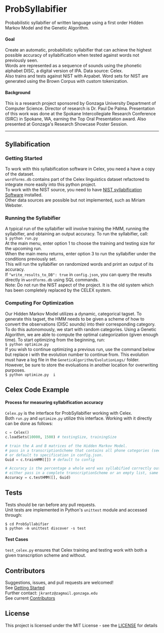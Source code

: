 # ProbSyllabifier
Probabilistic syllabifier of written language using a first order Hidden Markov Model and the Genetic Algorithm.  
#### Goal  
Create an automatic, probabilistic syllabifier that can achieve the highest possible accuracy of syllabification when tested against words not previously seen.  
Words are represented as a sequence of sounds using the phonetic alphabet DISC, a digital version of IPA. Data source: Celex.  
Also trains and tests against NIST with Arpabet. Word sets for NIST are generated using the Brown Corpus with custom tokenization.  
#### Background  
This is a research project sponsored by Gonzaga University Department of Computer Science. Director of research is Dr. Paul De Palma. Presentation of this work was done at the Spokane Intercollegiate Research Conference (SIRC) in Spokane, WA, earning the Top Oral Presentation award. Also presented at Gonzaga's Research Showcase Poster Session. 

---
## Syllabification
### Getting Started
To work with this syllabification software in Celex, you need a have a copy of the dataset.  
`wordforms.db` contains part of the Celex linguistics dataset refactored to integrate more easily into this python project.  
To work with the NIST source, you need to have [NIST syllabification Software](https://www.nist.gov/file/65961) installed.  
Other data sources are possible but not implemented, such as Miriam Webster.  
### Running the Syllabifier  
A typical run of the syllabifier will involve training the HMM, running the syllabifier, and obtaining an output accuracy. To run the syllabifier, call:  
`$ python run.py`  
At the main menu, enter option 1 to choose the training and testing size for the upcoming run.  
When the main menu returns, enter option 3 to run the syllabifier under the conditions previously set.  
This will run the syllabifier on randomized words and print an output of its accuracy.  
If `"write_results_to_DB": true` in `config.json`, you can query the results directly in `wordforms.db` using SQL commands.  
Note: Do not run the NIST aspect of the project. It is the old system which has been completely replaced by the CELEX system. 

### Computing For Optimization  
Our Hidden Markov Model utilizes a dynamic, categorical tagset. To generate this tagset, the HMM needs to be given a scheme of how to convert the observations (DISC sounds) into their corresponding category. To do this autonomously, we start with random categories. Using a Genetic Algorithm, we are able to compute the optimal categorization (given enough time). To start optimizing from the beginning, run:  
`$ python optimize.py `  
If you wish to continue optimizing a previous run, use the command below but replace i with the evolution number to continue from. This evolution must have a log file in the `GeneticAlgorithm/EvolutionLogs/` folder. However, be sure to store the evoluations in another location for overwriting purposes.  
`$ python optimize.py  i `  
## Celex Code Example
#### Process for measuring syllabification accuracy  
`Celex.py` is the interface for ProbSyllabifier working with Celex.  
Both `run.py` and `optimize.py` utilize this interface.
Working with it directly can be done as follows:
```python
c = Celex()
c.loadSets(10000, 1500) # testingSize, trainingSize

# train the A and B matrices of the Hidden Markov Model.
# pass in a transcriptionScheme that contains all phone categories (see test/test_celex.py)
# or default to specification in config.json.
Guid = c.trainHMM([]) # default to config

# Accuracy is the percentage a whole word was syllabified correctly out of all test words.
# either pass in a complete transcriptionScheme or an empty list, same as above.
Accuracy = c.testHMM([], Guid)
```

## Tests
Tests should be ran before any pull requests.  
Unit tests are implemented in Python's `unittest` module and accessed through:  
```
$ cd ProbSyllabifier
$ python -m unittest discover -s test
```
#### Test Cases
`test_celex.py` ensures that Celex training and testing work with both a given transcription scheme and without.

## Contributors
Suggestions, issues, and pull requests are welcomed!  
See [Getting Started](#getting-started)  
Further contact: `jkrantz@zagmail.gonzaga.edu`  
See current [Contributors](github.com/jacobkrantz/ProbSyllabifier/graphs/contributors)


## License
This project is licensed under the MIT License - see the [LICENSE](LICENSE) for details  
